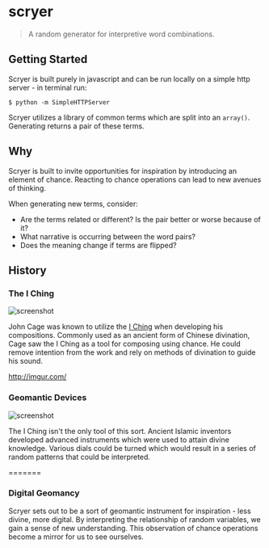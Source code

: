 
# scryer
> A random generator for interpretive word combinations.

## Getting Started 

Scryer is built purely in javascript and can be run locally on a simple http server - in terminal run:

<code>$ python -m SimpleHTTPServer</code>

Scryer utilizes a library of common terms which are split into an <code>array()</code>. Generating returns a pair of these terms. 

## Why

Scryer is built to invite opportunities for inspiration by introducing an element of chance. Reacting to chance operations can lead to new avenues of thinking. 

When generating new terms, consider:

* Are the terms related or different? Is the pair better or worse because of it?
* What narrative is occurring between the word pairs? 
* Does the meaning change if terms are flipped?

## History

### The I Ching

![screenshot](http://imgur.com/UW9bnbJ.jpg)

John Cage was known to utilize the [I Ching]() when developing his compositions. Commonly used as an ancient form of Chinese divination, Cage saw the I Ching as a tool for composing using chance. He could remove intention from the work and rely on methods of divination to guide his sound. 

http://imgur.com/
### Geomantic Devices

![screenshot](http://imgur.com/aAQnwep.jpg)

The I Ching isn't the only tool of this sort. Ancient Islamic inventors developed advanced instruments which were used to attain divine knowledge. Various dials could be turned which would result in a series of random patterns that could be interpreted.

=======

### Digital Geomancy
 
Scryer sets out to be a sort of geomantic instrument for inspiration - less divine, more digital. By interpreting the relationship of random variables, we gain a sense of new understanding. This observation of chance operations become a mirror for us to see ourselves. 

